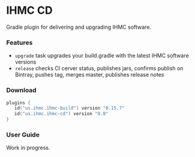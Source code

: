 # IHMC CD

Gradle plugin for delivering and upgrading IHMC software.

### Features

- `upgrade` task upgrades your build.gradle with the latest IHMC software versions
- `release` checks CI cerver status, publishes jars, confirms publish on Bintray, pushes tag, merges master, publishes release notes

### Download

```kotlin
plugins {
   id("us.ihmc.ihmc-build") version "0.15.7"
   id("us.ihmc.ihmc-cd") version "0.0"
}
```

### User Guide

Work in progress.
